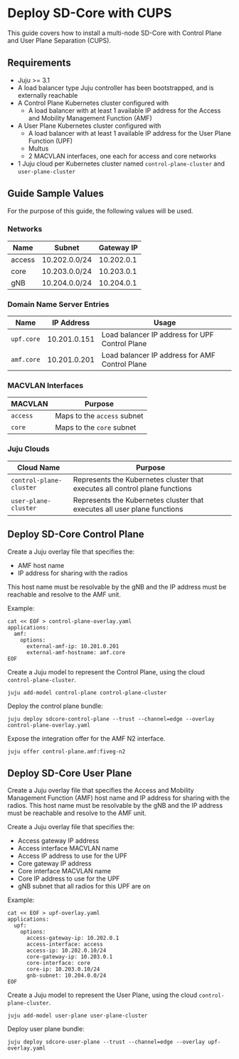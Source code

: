 # Deploy SD-Core with CUPS

This guide covers how to install a multi-node SD-Core with Control Plane and User Plane Separation (CUPS).

## Requirements

- Juju >= 3.1
- A load balancer type Juju controller has been bootstrapped, and is externally reachable
- A Control Plane Kubernetes cluster configured with
  - A load balancer with at least 1 available IP address for the Access and Mobility Management Function (AMF)
- A User Plane Kubernetes cluster configured with
  - A load balancer with at least 1 available IP address for the User Plane Function (UPF)
  - Multus
  - 2 MACVLAN interfaces, one each for access and core networks
- 1 Juju cloud per Kubernetes cluster named `control-plane-cluster` and `user-plane-cluster`

## Guide Sample Values

For the purpose of this guide, the following values will be used.

### Networks
 
 | Name | Subnet | Gateway IP |
 | ---- | ------ | ---------- |
 | access | 10.202.0.0/24 | 10.202.0.1 |
 | core   | 10.203.0.0/24 | 10.203.0.1 |
 | gNB    | 10.204.0.0/24 | 10.204.0.1 |


### Domain Name Server Entries

| Name | IP Address | Usage |
| ---- | ---------- | ----- |
| `upf.core` | 10.201.0.151 | Load balancer IP address for UPF Control Plane |
| `amf.core` | 10.201.0.201 | Load balancer IP address for AMF Control Plane |

### MACVLAN Interfaces

| MACVLAN | Purpose |
|---------|---------|
| `access` | Maps to the `access` subnet |
| `core`   | Maps to the `core` subnet |

### Juju Clouds

| Cloud Name | Purpose |
|------------|---------|
| `control-plane-cluster` | Represents the Kubernetes cluster that executes all control plane functions |
| `user-plane-cluster`    | Represents the Kubernetes cluster that executes all user plane functions |

## Deploy SD-Core Control Plane

Create a Juju overlay file that specifies the:
- AMF host name
- IP address for sharing with the radios

This host name must be resolvable by the gNB and the IP address must be reachable and resolve to the AMF unit.

Example:

```console
cat << EOF > control-plane-overlay.yaml
applications:
  amf:
    options:
      external-amf-ip: 10.201.0.201
      external-amf-hostname: amf.core
EOF
```

Create a Juju model to represent the Control Plane, using the cloud `control-plane-cluster`.

```console
juju add-model control-plane control-plane-cluster
```

Deploy the control plane bundle:
```console
juju deploy sdcore-control-plane --trust --channel=edge --overlay control-plane-overlay.yaml
```

Expose the integration offer for the AMF N2 interface. 

```console
juju offer control-plane.amf:fiveg-n2
```

## Deploy SD-Core User Plane

Create a Juju overlay file that specifies the Access and Mobility Management Function (AMF) host name and IP address for sharing with the radios.  This host name must be resolvable by the gNB and the IP address must be reachable and resolve to the AMF unit.

Create a Juju overlay file that specifies the:
- Access gateway IP address
- Access interface MACVLAN name
- Access IP address to use for the UPF
- Core gateway IP address
- Core interface MACVLAN name
- Core IP address to use for the UPF
- gNB subnet that all radios for this UPF are on

Example:

```console
cat << EOF > upf-overlay.yaml
applications:
  upf:
    options:
      access-gateway-ip: 10.202.0.1
      access-interface: access
      access-ip: 10.202.0.10/24
      core-gateway-ip: 10.203.0.1
      core-interface: core
      core-ip: 10.203.0.10/24
      gnb-subnet: 10.204.0.0/24
EOF
```

Create a Juju model to represent the User Plane, using the cloud `control-plane-cluster`.

```console
juju add-model user-plane user-plane-cluster
```

Deploy user plane bundle:

```console
juju deploy sdcore-user-plane --trust --channel=edge --overlay upf-overlay.yaml
```
